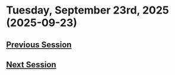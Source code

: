 # Tuesday, September 23rd, 2025 (2025-09-23)

## [Previous Session](./2025-09-09.md)



## [Next Session](./2025-09-xx.md)

